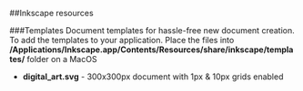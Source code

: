##Inkscape resources

###Templates
Document templates for hassle-free new document creation. To add the templates to your application. Place the files into __/Applications/Inkscape.app/Contents/Resources/share/inkscape/templates/__ folder on a MacOS


* **digital_art.svg** - 300x300px document with 1px & 10px grids enabled
